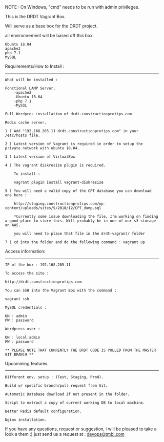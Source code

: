 NOTE : On Windows, "cmd" needs to be run with admin privileges.

This is the DRDT Vagrant Box.

Will serve as a base box for the DRDT project.

all environnement will be based off this box.

	Ubuntu 18.04
	apache2
	php 7.1
	MySQL


Requirements/How to Install :
__________________

	What will be installed :

	Fonctional LAMP Server. 
		-apache2
		-Ubuntu 18.04
		-php 7.1
		-MySQL

	Full Wordpres installation of drdt.constructionprotips.com

	Redis cache server.

	1 ) Add "192.168.205.11 drdt.constructionprotips.com" in your /etc/hosts file.

	2 ) Latest version of Vagrant is required in order to setup the private network with ubuntu 18.04.

	3 ) Latest version of VirtualBox

	4 ) The vagrant diskresize plugin is required.

		To install :

		vagrant plugin install vagrant-diskresize

	5 ) You will need a valid copy of the CPT database you can download one here :

		http://staging.constructionprotips.com/wp-content/uploads/sites/9/2018/12/CPT_dump.sql

		*Currently some issue downloading the file, I'm working on finding a good place to store this. Will probably be in one of our s3 storage on AWS.

		you will need to place that file in the drdt-vagrant/ folder
		
	7 ) cd into the folder and do the following command : vagrant up

Access information:
___________________

	IP of the box : 192.168.205.11

	To access the site :

	http://drdt.constructionprotips.com

	You can SSH into the Vagrant Box with the command :

	vagrant ssh

	MySQL credentials :

	UN : admin
	PW : password

	Wordpress user :

	UN : local.admin
	PW : password

	** PLEASE NOTE THAT CURRENTLY THE DRDT CODE IS PULLED FROM THE MASTER GIT BRANCH **


Upcomming features 
___________________

	Different env. setup : (Test, Staging, Prod).

	Build w/ specific branch/pull request from Git.

	Automatic Database download if not present in the folder.

	Script to extract a copy of current working DB to local machine.

	Better Redis default configuration.

	Nginx installation.
	
If you have any questions, request or suggestion, I will be pleased to take a look a them :) just send us a request at :
devops@tmbi.com

